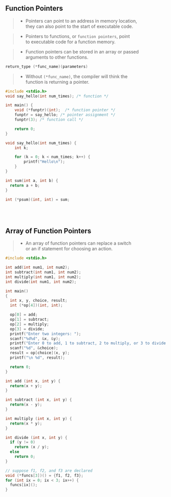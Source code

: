 ## Function Pointers

> - Pointers can point to an address in memory location, <br />
    they can also point to the start of executable code.

> - Pointers to functions, or `function pointers`, point <br />
    to executable code for a function memory.

> - Function pointers can be stored in an array or passed <br />
    arguments to other functions.

```c
return_type (*func_name)(parameters)
```

> - Without `(*func_name)`, the compiler will think the <br />
    function is returning a pointer.

```c
#include <stdio.h>
void say_hello(int num_times); /* function */

int main() {
    void (*funptr)(int);  /* function pointer */
    funptr = say_hello; /* pointer assignment */
    funptr(3); /* function call */

    return 0;
}

void say_hello(int num_times) {
    int k;

    for (k = 0; k < num_times; k++) {
        printf("Hello\n");
    }
}
```

```c
int sum(int a, int b) {
  return a + b;
}

int (*psum)(int, int) = sum;
```

<br />
<br />



## Array of Function Pointers

> - An array of function pointers can replace a switch <br />
    or an if statement for choosing an action.

```c
#include <stdio.h>

int add(int num1, int num2);
int subtract(int num1, int num2);
int multiply(int num1, int num2);
int divide(int num1, int num2);

int main()
{
  int x, y, choice, result;
  int (*op[4])(int, int);

  op[0] = add;
  op[1] = subtract;
  op[2] = multiply;
  op[3] = divide;
  printf("Enter two integers: ");
  scanf("%d%d", &x, &y);
  printf("Enter 0 to add, 1 to subtract, 2 to multiply, or 3 to divide: ");
  scanf("%d", &choice);
  result = op[choice](x, y);
  printf("\n %d", result);

  return 0;
}

int add (int x, int y) {
  return(x + y);
}

int subtract (int x, int y) {
  return(x - y);
}

int multiply (int x, int y) {
  return(x * y);
}

int divide (int x, int y) {
  if (y != 0)
    return (x / y);
  else
    return 0;
}
```

```c
// suppose f1, f2, and f3 are declared
void (*funcs[3])() = {f1, f2, f3};
for (int ix = 0; ix < 3; ix++) {
  funcs[ix]();
}
```
